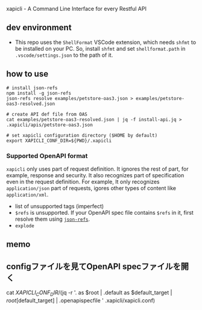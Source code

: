  xapicli - A Command Line Interface for every Restful API

## dev environment

* This repo uses the `ShellFormat` VSCode extension, which needs `shfmt` to be installed on your PC. So, install `shfmt` and set `shellformat.path` in `.vscode/settings.json` to the path of it. 

## how to use


```
# install json-refs
npm install -g json-refs
json-refs resolve examples/petstore-oas3.json > examples/petstore-oas3-resolved.json 

# create API def file from OAS
cat examples/petstore-oas3-resolved.json | jq -f install-api.jq > .xapicli/apis/petstore-oas3.json

# set xapicli configuration directory ($HOME by default)
export XAPICLI_CONF_DIR=${PWD}/.xapicli

```

### Supported OpenAPI format

`xapicli` only uses part of request definition. It ignores the rest of part, for example, response and security. It also recognizes part of specification even in the request definition. For example, It only recognizes `application/json` part of requests, igores other types of content like `application/xml`.

* list of unsupported tags (imperfect)
* `$refs` is unsupported. If your OpenAPI spec file contains `$refs` in it, first resolve them using [`json-refs`](https://www.npmjs.com/package/json-refs).
* `explode`


## memo

## configファイルを見てOpenAPI specファイルを開く
cat ${XAPICLI_CONF_DIR}/$(jq -r '. as $root | .default as $default_target | $root[$default_target] | .openapispecfile ' .xapicli/xapicli.conf)
